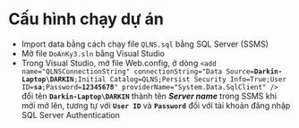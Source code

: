 # Cấu hình chạy dự án
- Import data bằng cách chạy file `QLNS.sql` bằng SQL Server (SSMS)
- Mở file `DoAnKy3.sln` bằng Visual Studio
- Trong Visual Studio, mở file Web.config, ở dòng `<add name="QLNSConnectionString" connectionString="Data Source=`**`Darkin-Laptop\DARKIN`**`;Initial Catalog=QLNS;Persist Security Info=True;User ID=`**`sa`**`;Password=`**`12345678`**`" providerName="System.Data.SqlClient" />` đổi tên **`Darkin-Laptop\DARKIN`** thành tên ***Server name*** trong SSMS khi mới mở lên, tương tự với **`User ID`** và **`Password`** đối với tài khoản đăng nhập SQL Server Authentication